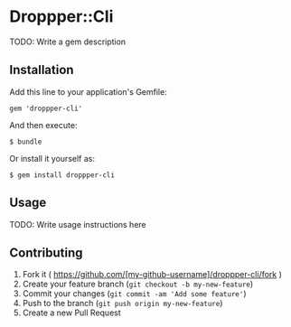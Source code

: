 # Droppper::Cli

TODO: Write a gem description

## Installation

Add this line to your application's Gemfile:

    gem 'droppper-cli'

And then execute:

    $ bundle

Or install it yourself as:

    $ gem install droppper-cli

## Usage

TODO: Write usage instructions here

## Contributing

1. Fork it ( https://github.com/[my-github-username]/droppper-cli/fork )
2. Create your feature branch (`git checkout -b my-new-feature`)
3. Commit your changes (`git commit -am 'Add some feature'`)
4. Push to the branch (`git push origin my-new-feature`)
5. Create a new Pull Request

